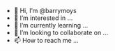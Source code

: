 - 👋 Hi, I’m @barrymoys
- 👀 I’m interested in ...
- 🌱 I’m currently learning ...
- 💞️ I’m looking to collaborate on ...
- 📫 How to reach me ...

<!---
barrymoys/barrymoys is a ✨ special ✨ repository because its `README.md` (this file) appears on your GitHub profile.
You can click the Preview link to take a look at your changes.
--->
